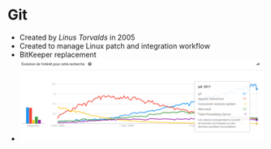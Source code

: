 # Git

- Created by *Linus Torvalds* in 2005
- Created to manage Linux patch and integration workflow
- BitKeeper replacement
- ![VCS Usage](resources/images/VCS_usage.png)
